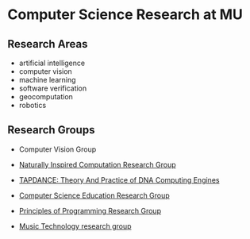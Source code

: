 # Computer Science Research at MU

## Research Areas

- artificial intelligence
- computer vision
- machine learning
- software verification
- geocomputation
- robotics


## Research Groups

-  Computer Vision Group

- <a href="http://nic.cs.nuim.ie" target="_blank">Naturally Inspired Computation Research Group</a>

- <a href="https://dna.hamilton.ie/" target="_blank">TAPDANCE: Theory And Practice of DNA Computing Engines</a>

- <a href="https://www.cs.nuim.ie/research/cser/" target="_blank">Computer Science Education Research Group</a>

- <a href="https://www.cs.nuim.ie/research/pop/index.html" target="_blank">Principles of Programming Research Group</a>

- <a href="http://musictech.cs.nuim.ie/" target="_blank">Music Technology research group</a>